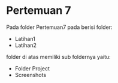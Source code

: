 
Pertemuan 7
==
Pada folder Pertemuan7 pada berisi folder:
- Latihan1
- Latihan2

folder di atas memiliki sub foldernya yaitu:
- Folder Project
- Screenshots
